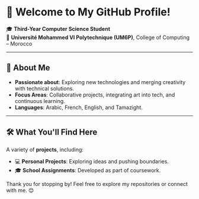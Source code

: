 # 👋 Welcome to My GitHub Profile!

🎓 **Third-Year Computer Science Student**  
📍 **Université Mohammed VI Polytechnique (UM6P)**, College of Computing – Morocco  

---

## 🌟 About Me  
- **Passionate about**: Exploring new technologies and merging creativity with technical solutions.  
- **Focus Areas**: Collaborative projects, integrating art into tech, and continuous learning.  
- **Languages**: Arabic, French, English, and Tamazight.  

---

## 🛠️ What You'll Find Here  
A variety of **projects**, including:  
  - 💻 **Personal Projects**: Exploring ideas and pushing boundaries.  
  - 🎓 **School Assignments**: Developed as part of coursework.

Thank you for stopping by! Feel free to explore my repositories or connect with me. 😊
